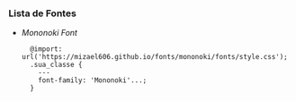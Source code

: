 ### Lista de Fontes

- *Mononoki Font*
  ```
    @import: url('https://mizael606.github.io/fonts/mononoki/fonts/style.css');
    .sua_classe {
      ---
      font-family: 'Mononoki'...;
    }
  ```